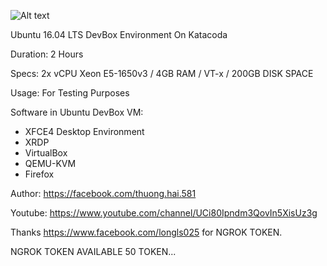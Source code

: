 ![Alt text](https://i.ibb.co/Vxq1HwF/image.png "Screenshot")

Ubuntu 16.04 LTS DevBox Environment On Katacoda

Duration: 2 Hours

Specs: 2x vCPU Xeon E5-1650v3 / 4GB RAM / VT-x / 200GB DISK SPACE

Usage: For Testing Purposes

Software in Ubuntu DevBox VM:
 - XFCE4 Desktop Environment
 - XRDP
 - VirtualBox
 - QEMU-KVM
 - Firefox

Author: https://facebook.com/thuong.hai.581

Youtube: https://www.youtube.com/channel/UCi80Ipndm3QovIn5XisUz3g

Thanks https://www.facebook.com/longls025 for NGROK TOKEN.

NGROK TOKEN AVAILABLE 50 TOKEN...




